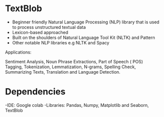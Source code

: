 # TextBlob
- Beginner friendly Natural Language Processing (NLP) library that is used to process unstructured textual data <br>
- Lexicon-based approached <br>
- Built on the shoulders of Natural Language Tool Kit (NLTK) and Pattern <br>
- Other notable NLP libraries e.g NLTK and Spacy

Applications:

Sentiment Analysis,
Noun Phrase Extractions,
Part of Speech ( POS) Tagging,
Tokenization,
Lemmatization,
N-grams,
Spelling Check,
Summarizing Texts,
Translation and Language Detection.

# Dependencies
-IDE: Google colab
-Libraries: Pandas, Numpy, Matplotlib and Seaborn, TextBlob
